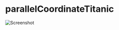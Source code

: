 # parallelCoordinateTitanic

![Screenshot](https://github.com/chanhee13p/parallelCoordinateTitanic/blob/master/screenshot.png?raw=true)
